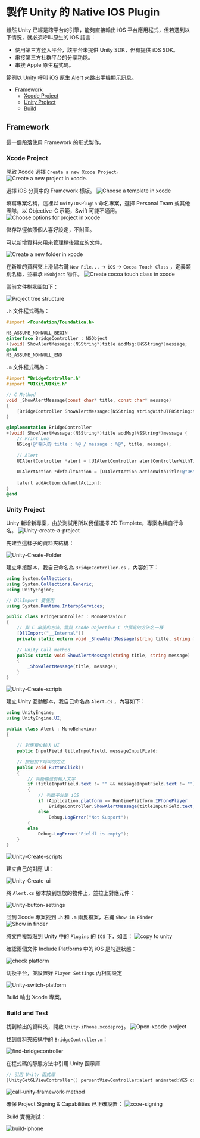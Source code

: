 # 製作 Unity 的 Native IOS Plugin
雖然 Unity 已經是跨平台的引擎，能夠直接輸出 iOS 平台應用程式，但若遇到以下情況，就必須呼叫原生的 iOS 語言：
- 使用第三方登入平台，該平台未提供 Unity SDK，但有提供 iOS SDK。
- 串接第三方社群平台的分享功能。
- 串接 Apple 原生程式碼。

範例以 Unity 呼叫 iOS 原生 Alert 來跳出手機顯示訊息。

- [Framework](#framework)
  - [Xcode Project](#xcode-project)
  - [Unity Project](#unity-project)
  - [Build](#build-and-test)

## Framework
這一個段落使用 Framework 的形式製作。

### Xcode Project
開啟 Xcode 選擇 `Create a new Xcode Project`。
![Create a new project in xcode.](https://github.com/hsiehyunju/worklearn/blob/main/Upload/UnityNativeIOSPlugin/Xcode-create-project-window.png)

選擇 iOS 分頁中的 Framework 樣板。
![Choose a template in xcode](https://github.com/hsiehyunju/worklearn/blob/main/Upload/UnityNativeIOSPlugin/Xcode-choose-template-for-project.png)

填寫專案名稱，這裡以 `UnityIOSPlugin` 命名專案，選擇 Personal Team 或其他團隊，以 Objective-C 示範，Swift 可能不適用。
![Choose options for project in xcode](https://github.com/hsiehyunju/worklearn/blob/main/Upload/UnityNativeIOSPlugin/Xcode-choose-options-for-project.png)

儲存路徑依照個人喜好設定，不附圖。

可以新增資料夾用來管理稍後建立的文件。

![Create a new folder in xcode](https://github.com/hsiehyunju/worklearn/blob/main/Upload/UnityNativeIOSPlugin/Xcode-create-folder.png)

在新增的資料夾上滑鼠右鍵 `New File...` -> `iOS` -> `Cocoa Touch Class` ，定義類別名稱，並繼承 `NSObject` 物件。
![Create cocoa touch class in xcode](https://github.com/hsiehyunju/worklearn/blob/main/Upload/UnityNativeIOSPlugin/Xcode-create-cocoa-touch-class.png)

當前文件樹狀圖如下：

![Project tree structure](https://github.com/hsiehyunju/worklearn/blob/main/Upload/UnityNativeIOSPlugin/Xcode-tree-structure-of-folder.png)

`.h` 文件程式碼為：
```objective-c
#import <Foundation/Foundation.h>

NS_ASSUME_NONNULL_BEGIN
@interface BridgeController : NSObject
+(void) ShowAlertMessage:(NSString*)title addMsg:(NSString*)message;
@end
NS_ASSUME_NONNULL_END
```

`.m` 文件程式碼為：
```objective-c
#import "BridgeController.h"
#import "UIKit/UIKit.h"

// C Method
void _ShowAlertMessage(const char* title, const char* message)
{
    [BridgeController ShowAlertMessage:[NSString stringWithUTF8String:title] addMsg:[NSString stringWithUTF8String:message]];
}

@implementation BridgeController
+(void) ShowAlertMessage:(NSString*)title addMsg(NSString*)message {
    // Print Log
    NSLog(@"輸入的 title : %@ / message : %@", title, message);
    
    // Alert
    UIAlertController *alert = [UIAlertController alertControllerWithTitle:title message:message preferredStyle:UIAlertControllerStyleAlert];
    
    UIAlertAction *defaultAction = [UIAlertAction actionWithTitle:@"OK" style:UIAlertStyleDefault handler:^(UIAlertAction *action){}];
    
    [alert addAction:defaultAction];
}
@end
```

### Unity Project
Unity 新增新專案，由於測試用所以我僅選擇 2D Templete，專案名稱自行命名。
![Unity-create-a-project](https://github.com/hsiehyunju/worklearn/blob/main/Upload/UnityNativeIOSPlugin/Unity-create-a-project.png)

先建立這樣子的資料夾結構：

![Unity-Create-Folder](https://github.com/hsiehyunju/worklearn/blob/main/Upload/UnityNativeIOSPlugin/Unity-create-folder.png)

建立串接腳本，我自己命名為 `BridgeController.cs` ，內容如下：
```csharp
using System.Collections;
using System.Collections.Generic;
using UnityEngine;

// DllImport 要使用
using System.Runtime.InteropServices;

public class BridgeController : MonoBehaviour
{
    // 與 C 串接的方法，需與 Xcode Objective-C 中撰寫的方法名一樣
    [DllImport("__Internal")]
    private static extern void _ShowAlertMessage(string title, string message);
    
    // Unity Call method.
    public static void ShowAlertMessage(string title, string message)
    {
        _ShowAlertMessage(title, message);
    }
}
```
![Unity-Create-scripts](https://github.com/hsiehyunju/worklearn/blob/main/Upload/UnityNativeIOSPlugin/Unity-bridgecontroller-code.png)

建立 Unity 互動腳本，我自己命名為 `Alert.cs` ，內容如下：
```csharp
using UnityEngine;
using UnityEngine.UI;

public class Alert : MonoBehaviour
{
    
    // 對應欄位輸入 UI
    public InputField titleInputField, messageInputField;
    
    // 按鈕按下呼叫的方法
    public void ButtonClick()
    {
        // 判斷欄位有輸入文字
        if (titleInputField.text != "" && messageInputField.text != "")
        {
            // 判斷平台是 iOS
            if (Application.platform == RuntimePlatform.IPhonePlayer
                BridgeController.ShowAlertMessage(titleInputField.text, messageInputField.text);
            else
                Debug.LogError("Not Support");
        {
        else
            Debug.LogError("Fieldl is empty");
    }
}
```
![Unity-Create-scripts](https://github.com/hsiehyunju/worklearn/blob/main/Upload/UnityNativeIOSPlugin/Unity-alert-code.png)

建立自己的對應 UI：

![Unity-Create-ui](https://github.com/hsiehyunju/worklearn/blob/main/Upload/UnityNativeIOSPlugin/Unity-ui-design.png)

將 `Alert.cs` 腳本放到想放的物件上，並拉上對應元件：

![Unity-button-settings](https://github.com/hsiehyunju/worklearn/blob/main/Upload/UnityNativeIOSPlugin/Unity-button-ui-settings.png)

回到 Xcode 專案找到 `.h` 和 `.m` 兩隻檔案，右鍵 `Show in Finder`
![Show in finder](https://github.com/hsiehyunju/worklearn/blob/main/Upload/UnityNativeIOSPlugin/Unity-xcodefile-show-in-finder.png)

將文件複製貼到 Unity 中的 `Plugins` 的 `IOS` 下，如圖：
![copy to unity](https://github.com/hsiehyunju/worklearn/blob/main/Upload/UnityNativeIOSPlugin/Unity-xcodefile-copy-to-unity.png)

確認兩個文件 Include Platforms 中的 iOS 是勾選狀態：

![check platform](https://github.com/hsiehyunju/worklearn/blob/main/Upload/UnityNativeIOSPlugin/Unity-check-platform.png)

切換平台，並設置好 `Player Settings` 內相關設定

![Unity-switch-platform](https://github.com/hsiehyunju/worklearn/blob/main/Upload/UnityNativeIOSPlugin/Unity-switch-platform.png)

Build 輸出 Xcode 專案。

### Build and Test
找到輸出的資料夾，開啟 `Unity-iPhone.xcodeproj`。
![Open-xcode-project](https://github.com/hsiehyunju/worklearn/blob/main/Upload/UnityNativeIOSPlugin/Build-open-xcodeproj.png)

找到資料夾結構中的 `BridgeController.m`：

![find-bridgecontroller](https://github.com/hsiehyunju/worklearn/blob/main/Upload/UnityNativeIOSPlugin/Build-find-file.png)

在程式碼的靜態方法中引用 Unity 函示庫
```objective-c
// 引用 Unity 函式庫
[UnityGetGLViewController() persentViewController:alert animated:YES completion:nil];
```
![call-unity-framework-method](https://github.com/hsiehyunju/worklearn/blob/main/Upload/UnityNativeIOSPlugin/Build-add-code.png)

確保 Project Signing & Capabilities 已正確設置：
![xcoe-signing](https://github.com/hsiehyunju/worklearn/blob/main/Upload/UnityNativeIOSPlugin/Build-xcode-signing.png)

Build 實機測試：

![build-iphone](https://github.com/hsiehyunju/worklearn/blob/main/Upload/UnityNativeIOSPlugin/Build-iphone.png)
